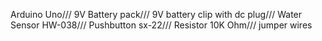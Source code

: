 Arduino Uno///
9V Battery pack///
9V battery clip with dc plug///
Water Sensor HW-038///
Pushbutton sx-22///
Resistor 10K Ohm///
jumper wires
